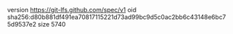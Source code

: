 version https://git-lfs.github.com/spec/v1
oid sha256:d80b881df491ea70817115221d73ad99bc9d5c0ac2bb6c43148e6bc75d9537e2
size 5740

